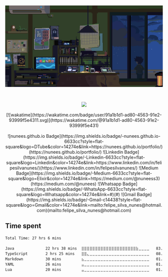 ![Hello](https://github.com/nunees/nunees/blob/main/assets/b15bd596014d9d9310e59b07b85da550.gif)

<br/>
<div align="center">
<p align="center">
  <img width="49.5%" src="https://github-readme-stats.vercel.app/api?username=nunees&show_icons=true&theme=gotham&hide_border=true" />
</p>
[![wakatime](https://wakatime.com/badge/user/91a1b1d1-ad80-4563-91e2-93999f5e4311.svg)](https://wakatime.com/@91a1b1d1-ad80-4563-91e2-93999f5e431)
</div>
<br>

<div align="center">
  ![nunees.github.io Badge](https://img.shields.io/badge/-nunees.github.io-6633cc?style=flat-square&logo=DTube&color=14274e&link=https://nunees.github.io/portfolio/)(https://nunees.github.io/portfolio/)
![Linkedin Badge](https://img.shields.io/badge/-Linkedin-6633cc?style=flat-square&logo=Linkedin&color=14274e&link=https://www.linkedin.com/in/felipesilvanunes/)(https://www.linkedin.com/in/felipesilvanunes/)
![Medium Badge](https://img.shields.io/badge/-Medium-6633cc?style=flat-square&logo=Elixir&color=14274e&link=https://medium.com/@nuneess3)(https://medium.com/@nunees)
![Whatsapp Badge](https://img.shields.io/badge/-WhatsApp-6633cc?style=flat-square&logo=Whatsapp&color=14274e&link=#)(#)
![Gmail Badge](https://img.shields.io/badge/-Gmail-c14438?style=flat-square&logo=Gmail&color=14274e&link=mailto:felipe_silva_nunes@hotmail.com)(mailto:felipe_silva_nunes@hotmail.com)
</div>

## Time spent

<!--START_SECTION:waka-->

```txt
Total Time: 27 hrs 6 mins

Java              22 hrs 38 mins  ⣿⣿⣿⣿⣿⣿⣿⣿⣿⣿⣿⣿⣿⣿⣿⣿⣿⣿⣿⣿⣷⣀⣀⣀⣀   83.37 %
TypeScript        2 hrs 25 mins   ⣿⣿⣄⣀⣀⣀⣀⣀⣀⣀⣀⣀⣀⣀⣀⣀⣀⣀⣀⣀⣀⣀⣀⣀⣀   08.92 %
Markdown          30 mins         ⣦⣀⣀⣀⣀⣀⣀⣀⣀⣀⣀⣀⣀⣀⣀⣀⣀⣀⣀⣀⣀⣀⣀⣀⣀   01.85 %
YAML              26 mins         ⣤⣀⣀⣀⣀⣀⣀⣀⣀⣀⣀⣀⣀⣀⣀⣀⣀⣀⣀⣀⣀⣀⣀⣀⣀   01.61 %
Lua               20 mins         ⣤⣀⣀⣀⣀⣀⣀⣀⣀⣀⣀⣀⣀⣀⣀⣀⣀⣀⣀⣀⣀⣀⣀⣀⣀   01.29 %
```

<!--END_SECTION:waka-->
